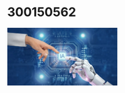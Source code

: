 # 300150562
<img src=images/Intelligence-artificielle-en-medecine-exemples.webp width= '50%' height='50%'> </img>
